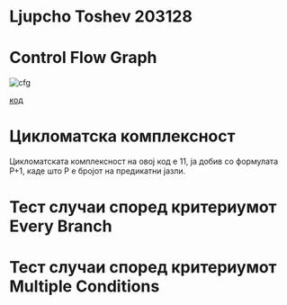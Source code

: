 # Ljupcho Toshev 203128
# Control Flow Graph
![cfg](https://github.com/ljupchotoshev/SI_2023_lab2_203128/assets/98028371/534da630-15a0-4d25-84f6-3445f3b47f65)

[код](https://i.imgur.com/COPeolp.png)
# Цикломатска комплексност
Цикломатската комплексност на овој код е 11, ја добив со формулата Р+1, каде што P е бројот на предикатни јазли. 
# Тест случаи според критериумот Every Branch

# Тест случаи според критериумот Multiple Conditions


